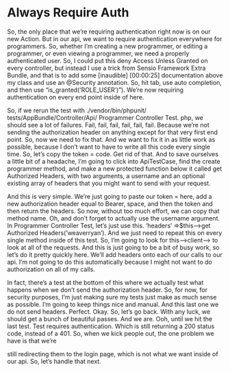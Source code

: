 # Always Require Auth

So, the only place that we’re requiring authentication right now is on our new Action.  But in our api, we want to require authentication everywhere for programmers.  So, whether I’m creating a new programmer, or editing a programmer, or even viewing a programmer, we need a properly authenticated user.  So, I could put this deny Access Unless Granted on every controller, but instead I use a trick from Sensio Framework Extra Bundle, and that is to add some [inaudible] [00:00:25] documentation above my class and use an @Security annotation.  So, hit tab, use auto completion, and then use “is_granted(‘ROLE_USER’)”).  We’re now requiring authentication on every end point inside of here.  

So, if we rerun the test with ./vendor/bin/phpunit/ tests/AppBundle/Controller/Api/ Programmer Controller Test. php, we should see a lot of failures.  Fail, fail, fail, fail, fail, fail.  Because we’re not sending the authorization header on anything except for that very first end point.  So, now we need to fix that.  And we want to fix it in as little work as possible, because I don’t want to have to write all this code every single time.  So, let’s copy the token = code.  Get rid of that.  And to save ourselves a little bit of a headache, I’m going to click into ApiTestCase, find the create programmer method, and make a new protected function below it called get Authorized Headers, with two arguments, a username and an optional existing array of headers that you might want to send with your request.  

And this is very simple.  We’re just going to paste our token = here, add a new authorization header equal to Bearer, space, and then the token and then return the headers.  So now, without too much effort, we can copy that method name.  Oh, and don’t forget to actually use the username argument.  In Programmer Controller Test, let’s just use this.  ‘headers’ =>$this–>get Authorized Headers(‘weaverryan’).  And we just need to repeat this on every single method inside of this test.  So, I’m going to look for this–>client–> to look at all of the requests.  And this is just going to be a bit of busy work, so let’s do it pretty quickly here.  We’ll add headers onto each of our calls to our api.  I’m not going to do this automatically because I might not want to do authorization on all of my calls.  

In fact, there’s a test at the bottom of this where we actually test what happens when we don’t send the authorization header.  So, for now, for security purposes, I’m just making sure my tests just make as much sense as possible.  I’m going to keep things nice and manual.  And this last one we do not send headers.  Perfect.  Okay.  So, let’s go back.  With any luck, we should get a bunch of beautiful passes.  And we are.  Ooh, until we hit the last test.  Test requires authentication.  Which is still returning a 200 status code, instead of a 401.  So, when we kick people out, the one problem we have is that we’re 
 
still redirecting them to the login page, which is not what we want inside of our api.  So, let’s handle that next.  
